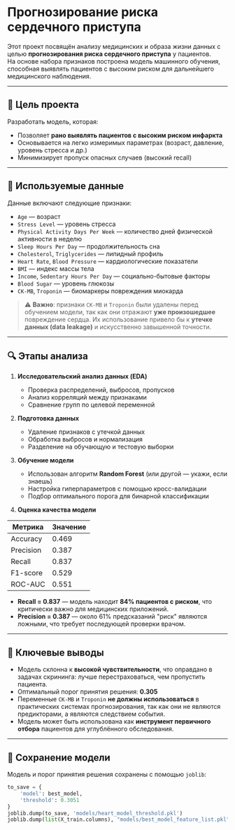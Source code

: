 # Прогнозирование риска сердечного приступа

Этот проект посвящён анализу медицинских и образа жизни данных с целью **прогнозирования риска сердечного приступа** у пациентов.  
На основе набора признаков построена модель машинного обучения, способная выявлять пациентов с высоким риском для дальнейшего медицинского наблюдения.

---

## 📌 Цель проекта

Разработать модель, которая:
- Позволяет **рано выявлять пациентов с высоким риском инфаркта**
- Основывается на легко измеримых параметрах (возраст, давление, уровень стресса и др.)
- Минимизирует пропуск опасных случаев (высокий recall)

---

## 🧪 Используемые данные

Данные включают следующие признаки:

- `Age` — возраст  
- `Stress Level` — уровень стресса  
- `Physical Activity Days Per Week` — количество дней физической активности в неделю  
- `Sleep Hours Per Day` — продолжительность сна  
- `Cholesterol`, `Triglycerides` — липидный профиль  
- `Heart Rate`, `Blood Pressure` — кардиологические показатели  
- `BMI` — индекс массы тела  
- `Income`, `Sedentary Hours Per Day` — социально-бытовые факторы  
- `Blood Sugar` — уровень глюкозы  
- `CK-MB`, `Troponin` — биомаркеры повреждения миокарда

> ⚠️ **Важно**: признаки `CK-MB` и `Troponin` были удалены перед обучением модели, так как они отражают **уже произошедшее** повреждение сердца. Их использование привело бы к **утечке данных (data leakage)** и искусственно завышенной точности.

---

## 🔍 Этапы анализа

1. **Исследовательский анализ данных (EDA)**  
   - Проверка распределений, выбросов, пропусков  
   - Анализ корреляций между признаками  
   - Сравнение групп по целевой переменной

2. **Подготовка данных**  
   - Удаление признаков с утечкой данных  
   - Обработка выбросов и нормализация  
   - Разделение на обучающую и тестовую выборки

3. **Обучение модели**  
   - Использован алгоритм **Random Forest** (или другой — укажи, если знаешь)  
   - Настройка гиперпараметров с помощью кросс-валидации  
   - Подбор оптимального порога для бинарной классификации

4. **Оценка качества модели**

| Метрика       | Значение |
|---------------|---------|
| Accuracy      | 0.469   |
| Precision     | 0.387   |
| Recall        | 0.837   |
| F1-score      | 0.529   |
| ROC-AUC       | 0.551   |

- **Recall = 0.837** — модель находит **84% пациентов с риском**, что критически важно для медицинских приложений.
- **Precision = 0.387** — около 61% предсказаний "риск" являются ложными, что требует последующей проверки врачом.

---

## 🧠 Ключевые выводы

- Модель склонна к **высокой чувствительности**, что оправдано в задачах скрининга: лучше перестраховаться, чем пропустить пациента.
- Оптимальный порог принятия решения: **0.305**
- Переменные `CK-MB` и `Troponin` **не должны использоваться** в практических системах прогнозирования, так как они не являются предикторами, а являются следствием события.
- Модель может быть использована как **инструмент первичного отбора** пациентов для углублённого обследования.

---

## 💾 Сохранение модели

Модель и порог принятия решения сохранены с помощью `joblib`:

```python
to_save = {
    'model': best_model,
    'threshold': 0.3051
}
joblib.dump(to_save, 'models/heart_model_threshold.pkl')
joblib.dump(list(X_train.columns), "models/best_model_feature_list.pkl")